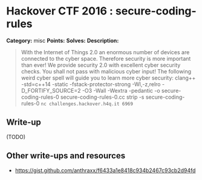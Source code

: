# Hackover CTF 2016 : secure-coding-rules

**Category:** misc
**Points:**
**Solves:**
**Description:**

> With the Internet of Things 2.0 an enormous number of devices are connected to the cyber space. Therefore security is more important than ever! We provide security 2.0 with excellent cyber security checks. You shall not pass with malicious cyber input!  The following weird cyber spell will guide you to learn more cyber security:  clang++ -std=c++14 -static -fstack-protector-strong -Wl,-z,relro -D_FORTIFY_SOURCE=2 -O3 -Wall -Wextra -pedantic -o secure-coding-rules-0 secure-coding-rules-0.cc  strip -s secure-coding-rules-0
> `nc challenges.hackover.h4q.it 6969`

## Write-up

(TODO)

## Other write-ups and resources

* https://gist.github.com/anthraxx/f6433a1e8418c934b2467c93cb2d94fd
